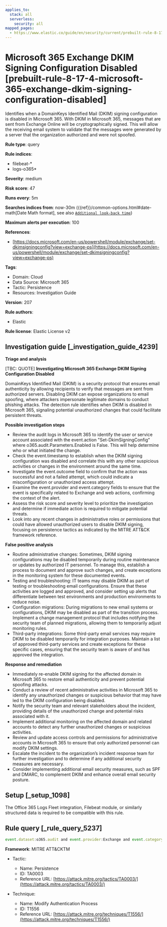 ```yaml
---
applies_to:
  stack: all
  serverless:
    security: all
mapped_pages:
  - https://www.elastic.co/guide/en/security/current/prebuilt-rule-8-17-4-microsoft-365-exchange-dkim-signing-configuration-disabled.html
---
```


# Microsoft 365 Exchange DKIM Signing Configuration Disabled [prebuilt-rule-8-17-4-microsoft-365-exchange-dkim-signing-configuration-disabled]

Identifies when a DomainKeys Identified Mail (DKIM) signing configuration is disabled in Microsoft 365. With DKIM in Microsoft 365, messages that are sent from Exchange Online will be cryptographically signed. This will allow the receiving email system to validate that the messages were generated by a server that the organization authorized and were not spoofed.

**Rule type**: query

**Rule indices**:

* filebeat-*
* logs-o365*

**Severity**: medium

**Risk score**: 47

**Runs every**: 5m

**Searches indices from**: now-30m ({{ref}}/common-options.html#date-math[Date Math format], see also [`Additional look-back time`](docs-content://solutions/security/detect-and-alert/create-detection-rule.md#rule-schedule))

**Maximum alerts per execution**: 100

**References**:

* [https://docs.microsoft.com/en-us/powershell/module/exchange/set-dkimsigningconfig?view=exchange-ps](https://docs.microsoft.com/en-us/powershell/module/exchange/set-dkimsigningconfig?view=exchange-ps)

**Tags**:

* Domain: Cloud
* Data Source: Microsoft 365
* Tactic: Persistence
* Resources: Investigation Guide

**Version**: 207

**Rule authors**:

* Elastic

**Rule license**: Elastic License v2

## Investigation guide [_investigation_guide_4239]

**Triage and analysis**

[TBC: QUOTE]
**Investigating Microsoft 365 Exchange DKIM Signing Configuration Disabled**

DomainKeys Identified Mail (DKIM) is a security protocol that ensures email authenticity by allowing recipients to verify that messages are sent from authorized servers. Disabling DKIM can expose organizations to email spoofing, where attackers impersonate legitimate domains to conduct phishing attacks. The detection rule identifies when DKIM is disabled in Microsoft 365, signaling potential unauthorized changes that could facilitate persistent threats.

**Possible investigation steps**

* Review the audit logs in Microsoft 365 to identify the user or service account associated with the event.action "Set-DkimSigningConfig" where o365.audit.Parameters.Enabled is False. This will help determine who or what initiated the change.
* Check the event.timestamp to establish when the DKIM signing configuration was disabled and correlate this with any other suspicious activities or changes in the environment around the same time.
* Investigate the event.outcome field to confirm that the action was successful and not a failed attempt, which could indicate a misconfiguration or unauthorized access attempt.
* Examine the event.provider and event.category fields to ensure that the event is specifically related to Exchange and web actions, confirming the context of the alert.
* Assess the risk score and severity level to prioritize the investigation and determine if immediate action is required to mitigate potential threats.
* Look into any recent changes in administrative roles or permissions that could have allowed unauthorized users to disable DKIM signing, focusing on persistence tactics as indicated by the MITRE ATT&CK framework reference.

**False positive analysis**

* Routine administrative changes: Sometimes, DKIM signing configurations may be disabled temporarily during routine maintenance or updates by authorized IT personnel. To manage this, establish a process to document and approve such changes, and create exceptions in the monitoring system for these documented events.
* Testing and troubleshooting: IT teams may disable DKIM as part of testing or troubleshooting email configurations. Ensure that these activities are logged and approved, and consider setting up alerts that differentiate between test environments and production environments to reduce noise.
* Configuration migrations: During migrations to new email systems or configurations, DKIM may be disabled as part of the transition process. Implement a change management protocol that includes notifying the security team of planned migrations, allowing them to temporarily adjust monitoring rules.
* Third-party integrations: Some third-party email services may require DKIM to be disabled temporarily for integration purposes. Maintain a list of approved third-party services and create exceptions for these specific cases, ensuring that the security team is aware of and has approved the integration.

**Response and remediation**

* Immediately re-enable DKIM signing for the affected domain in Microsoft 365 to restore email authenticity and prevent potential spoofing attacks.
* Conduct a review of recent administrative activities in Microsoft 365 to identify any unauthorized changes or suspicious behavior that may have led to the DKIM configuration being disabled.
* Notify the security team and relevant stakeholders about the incident, providing details of the unauthorized change and potential risks associated with it.
* Implement additional monitoring on the affected domain and related accounts to detect any further unauthorized changes or suspicious activities.
* Review and update access controls and permissions for administrative accounts in Microsoft 365 to ensure that only authorized personnel can modify DKIM settings.
* Escalate the incident to the organization’s incident response team for further investigation and to determine if any additional security measures are necessary.
* Consider implementing additional email security measures, such as SPF and DMARC, to complement DKIM and enhance overall email security posture.


## Setup [_setup_1098]

The Office 365 Logs Fleet integration, Filebeat module, or similarly structured data is required to be compatible with this rule.


## Rule query [_rule_query_5237]

```js
event.dataset:o365.audit and event.provider:Exchange and event.category:web and event.action:"Set-DkimSigningConfig" and o365.audit.Parameters.Enabled:False and event.outcome:success
```

**Framework**: MITRE ATT&CKTM

* Tactic:

    * Name: Persistence
    * ID: TA0003
    * Reference URL: [https://attack.mitre.org/tactics/TA0003/](https://attack.mitre.org/tactics/TA0003/)

* Technique:

    * Name: Modify Authentication Process
    * ID: T1556
    * Reference URL: [https://attack.mitre.org/techniques/T1556/](https://attack.mitre.org/techniques/T1556/)



